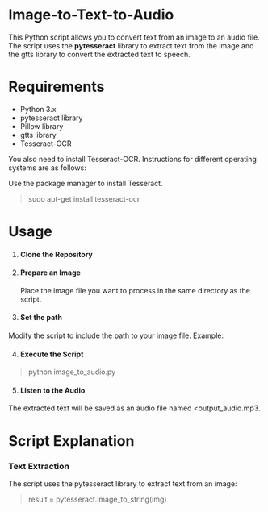 # Image-to-Text-to-Audio

This Python script allows you to convert text from an image to an audio file. The script uses the **pytesseract** library to extract text from the image and the gtts library to convert the extracted text to speech.

# Requirements

* Python 3.x
* pytesseract library
* Pillow library
* gtts library
* Tesseract-OCR
  
You also need to install Tesseract-OCR. Instructions for different operating systems are as follows:

Use the package manager to install Tesseract.

>sudo apt-get install tesseract-ocr

# Usage

1. #### Clone the Repository

2. #### Prepare an Image

   Place the image file you want to process in the same directory as the script.

3. #### Set the path

Modify the script to include the path to your image file. Example:

4. #### Execute the Script

 >python image_to_audio.py

5. #### Listen to the Audio

The extracted text will be saved as an audio file named <output_audio.mp3.

# Script Explanation

### Text Extraction
The script uses the pytesseract library to extract text from an image:

>result = pytesseract.image_to_string(img)

